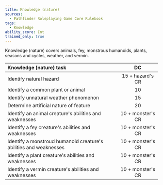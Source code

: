 ```yaml
---
title: Knowledge (nature)
sources:
  - Pathfinder Roleplaying Game Core Rulebook
tags:
  - Knowledge
ability_score: Int
trained_only: true
---
```


Knowledge (nature) covers animals, fey, monstrous humanoids, plants, seasons and cycles, weather, and vermin.

| Knowledge (nature) task                                           |        DC         |
|:------------------------------------------------------------------|:-----------------:|
| Identify natural hazard                                           | 15 + hazard's CR  |
| Identify a common plant or animal                                 |        10         |
| Identify unnatural weather phenomenon                             |        15         |
| Determine artificial nature of feature                            |        20         |
| Identify an animal creature's abilities and weaknesses            | 10 + monster's CR |
| Identify a fey creature's abilities and weaknesses                | 10 + monster's CR |
| Identify a monstroud humanoid creature's abilities and weaknesses | 10 + monster's CR |
| Identify a plant creature's abilities and weaknesses              | 10 + monster's CR |
| Identify a vermin creature's abilities and weaknesses             | 10 + monster's CR |
